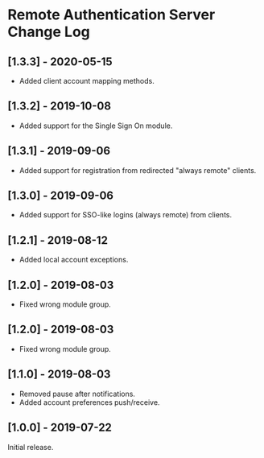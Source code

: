 
# Remote Authentication Server Change Log

## [1.3.3] - 2020-05-15

- Added client account mapping methods.

## [1.3.2] - 2019-10-08

- Added support for the Single Sign On module.

## [1.3.1] - 2019-09-06

- Added support for registration from redirected "always remote" clients.

## [1.3.0] - 2019-09-06

- Added support for SSO-like logins (always remote) from clients.

## [1.2.1] - 2019-08-12

- Added local account exceptions.

## [1.2.0] - 2019-08-03

- Fixed wrong module group.

## [1.2.0] - 2019-08-03

- Fixed wrong module group.

## [1.1.0] - 2019-08-03

- Removed pause after notifications.
- Added account preferences push/receive.

## [1.0.0] - 2019-07-22

Initial release.
